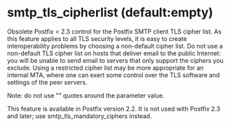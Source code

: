 # smtp_tls_cipherlist (default:empty) 

 Obsolete Postfix &lt; 2.3 control for the Postfix SMTP client TLS
cipher list. As this feature applies to all TLS security levels, it is easy
to create interoperability problems by choosing a non-default cipher
list. Do not use a non-default TLS cipher list on hosts that deliver email
to the public Internet: you will be unable to send email to servers that
only support the ciphers you exclude. Using a restricted cipher list
may be more appropriate for an internal MTA, where one can exert some
control over the TLS software and settings of the peer servers. 

 Note: do not use "" quotes around the parameter value. 

 This feature is available in Postfix version 2.2. It is not used with
Postfix 2.3 and later; use smtp_tls_mandatory_ciphers instead. 



